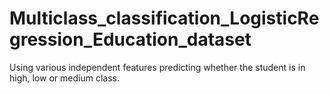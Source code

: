 # Multiclass_classification_LogisticRegression_Education_dataset
Using various independent features predicting whether the student is in high, low or medium class. 
